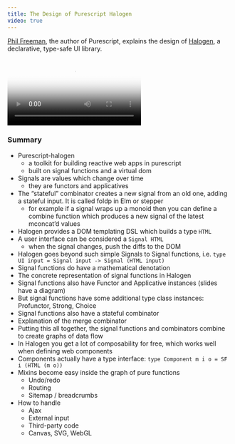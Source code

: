 ```yaml
---
title: The Design of Purescript Halogen
video: true
---
```


[Phil Freeman](http://functorial.com/), the author of Purescript,
explains the design of [Halogen](https://github.com/slamdata/purescript-halogen),
a declarative, type-safe UI library.

<video poster="https://i.vimeocdn.com/video/525705269.jpg?mw=700"
       class="video-js vjs-default-skin" controls preload="auto">
  <source src="https://player.vimeo.com/external/132859139.hd.mp4?s=5cecdf40c05e5562be23e38fdc97021a" type="video/mp4">
</video>

### Summary

- Purescript-halogen
    - a toolkit for building reactive web apps in purescript
    - built on signal functions and a virtual dom
- Signals are values which change over time
    - they are functors and applicatives
- The “stateful” combinator creates a new signal from an old one,
  adding a stateful input. It is called foldp in Elm or stepper
    - for example if a signal wraps up a monoid then you can define
      a combine function which produces a new signal of the latest
      mconcat’d values
- Halogen provides a DOM templating DSL which builds a type `HTML`
- A user interface can be considered a `Signal HTML`
    - when the signal changes, push the diffs to the DOM
- Halogen goes beyond such simple Signals to Signal functions, i.e.
  `type UI input = Signal input -> Signal (HTML input)`
- Signal functions do have a mathematical denotation
- The concrete representation of signal functions in Halogen
- Signal functions also have Functor and Applicative instances
  (slides have a diagram)
- But signal functions have some additional type class instances:
  Profunctor, Strong, Choice
- Signal functions also have a stateful combinator
- Explanation of the merge combinator
- Putting this all together, the signal functions and combinators
  combine to create graphs of data flow
- In Halogen you get a lot of composability for free, which works
  well when defining web components
- Components actually have a type interface: `type Component m i o
  = SF i (HTML (m o))`
- Mixins become easy inside the graph of pure functions
    - Undo/redo
    - Routing
    - Sitemap / breadcrumbs
- How to handle
    - Ajax
    - External input
    - Third-party code
    - Canvas, SVG, WebGL

